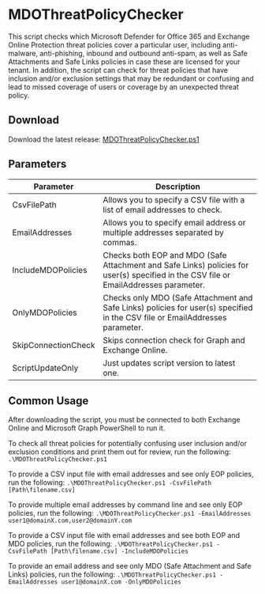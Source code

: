 # MDOThreatPolicyChecker
 This script checks which Microsoft Defender for Office 365 and Exchange Online Protection threat policies cover a particular user, including anti-malware, anti-phishing, inbound and outbound anti-spam, as well as Safe Attachments and Safe Links policies in case these are licensed for your tenant. In addition, the script can check for threat policies that have inclusion and/or exclusion settings that may be redundant or confusing and lead to missed coverage of users or coverage by an unexpected threat policy.

## Download
Download the latest release: [MDOThreatPolicyChecker.ps1](https://github.com/microsoft/CSS-Exchange/releases/latest/download/MDOThreatPolicyChecker.ps1)

## Parameters

Parameter | Description |
----------|-------------|
CsvFilePath | Allows you to specify a CSV file with a list of email addresses to check.
EmailAddresses | Allows you to specify email address or multiple addresses separated by commas.
IncludeMDOPolicies | Checks both EOP and MDO (Safe Attachment and Safe Links) policies for user(s) specified in the CSV file or EmailAddresses parameter.
OnlyMDOPolicies | Checks only MDO (Safe Attachment and Safe Links) policies for user(s) specified in the CSV file or EmailAddresses parameter.
SkipConnectionCheck | Skips connection check for Graph and Exchange Online.
ScriptUpdateOnly | Just updates script version to latest one.

## Common Usage
After downloading the script, you must be connected to both Exchange Online and Microsoft Graph PowerShell to run it.

To check all threat policies for potentially confusing user inclusion and/or exclusion conditions and print them out for review, run the following: `.\MDOThreatPolicyChecker.ps1`

To provide a CSV input file with email addresses and see only EOP policies, run the following: `.\MDOThreatPolicyChecker.ps1 -CsvFilePath [Path\filename.csv]`

To provide multiple email addresses by command line and see only EOP policies, run the following: `.\MDOThreatPolicyChecker.ps1 -EmailAddresses user1@domainX.com,user2@domainY.com`

To provide a CSV input file with email addresses and see both EOP and MDO policies, run the following: `.\MDOThreatPolicyChecker.ps1 -CsvFilePath [Path\filename.csv] -IncludeMDOPolicies`

To provide an email address and see only MDO (Safe Attachment and Safe Links) policies, run the following: `.\MDOThreatPolicyChecker.ps1 -EmailAddresses user1@domainX.com -OnlyMDOPolicies`

